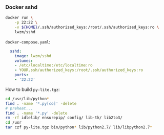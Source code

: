 ### Docker sshd

```sh
docker run \
    -p 22:22 \
    -v ${HOME}/.ssh/authorized_keys:/root/.ssh/authorized_keys:ro \
    lwzm/sshd
```

`docker-compose.yaml`:

```yaml
  sshd:
    image: lwzm/sshd
    volumes:
    - /etc/localtime:/etc/localtime:ro
    - YOUR.ssh/authorized_keys:/root/.ssh/authorized_keys:ro
    ports:
    - '22:22'
```

How to build `py-lite.tgz`:

```sh
cd /usr/lib/python*
find . -name '*.py[co]' -delete
# preheat...
find . -name '*.py' -delete
rm -rf idlelib/ ensurepip/ config/ lib-tk/ lib2to3/
cd /usr
tar czf py-lite.tgz bin/python* lib/python2.7/ lib/libpython2.7*
```
